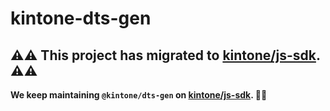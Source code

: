 # kintone-dts-gen

## :warning::warning: This project has migrated to [kintone/js-sdk](https://github.com/kintone/js-sdk/tree/master/packages/dts-gen). :warning::warning:

**We keep maintaining `@kintone/dts-gen` on [kintone/js-sdk](https://github.com/kintone/js-sdk/tree/master/packages/dts-gen). :rocket::rocket:**
